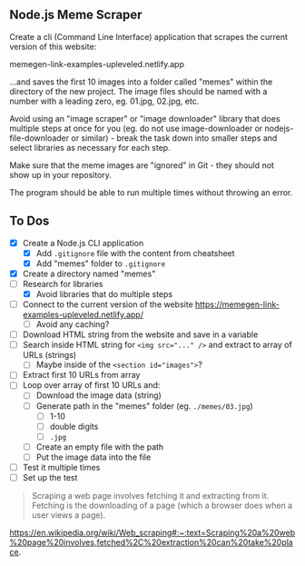 ## Node.js Meme Scraper

Create a cli (Command Line Interface) application that scrapes the current version of this website:

memegen-link-examples-upleveled.netlify.app

...and saves the first 10 images into a folder called "memes" within the directory of the new project. The image files should be named with a number with a leading zero, eg. 01.jpg, 02.jpg, etc.

Avoid using an "image scraper" or "image downloader" library that does multiple steps at once for you (eg. do not use image-downloader or nodejs-file-downloader or similar) - break the task down into smaller steps and select libraries as necessary for each step.

Make sure that the meme images are "ignored" in Git - they should not show up in your repository.

The program should be able to run multiple times without throwing an error.

## To Dos

- [x] Create a Node.js CLI application
  - [x] Add `.gitignore` file with the content from cheatsheet
  - [x] Add "memes" folder to `.gitignore`
- [x] Create a directory named "memes"
- [ ] Research for libraries
  - [x] Avoid libraries that do multiple steps
- [ ] Connect to the current version of the website https://memegen-link-examples-upleveled.netlify.app/
  - [ ] Avoid any caching?
- [ ] Download HTML string from the website and save in a variable
- [ ] Search inside HTML string for `<img src="..." />` and extract to array of URLs (strings)
  - [ ] Maybe inside of the `<section id="images">`?
- [ ] Extract first 10 URLs from array
- [ ] Loop over array of first 10 URLs and:
  - [ ] Download the image data (string)
  - [ ] Generate path in the "memes" folder (eg. `./memes/03.jpg`)
    - [ ] 1-10
    - [ ] double digits
    - [ ] `.jpg`
  - [ ] Create an empty file with the path
  - [ ] Put the image data into the file
- [ ] Test it multiple times
- [ ] Set up the test

> Scraping a web page involves fetching it and extracting from it. Fetching is the downloading of a page (which a browser does when a user views a page).

https://en.wikipedia.org/wiki/Web_scraping#:~:text=Scraping%20a%20web%20page%20involves,fetched%2C%20extraction%20can%20take%20place.
